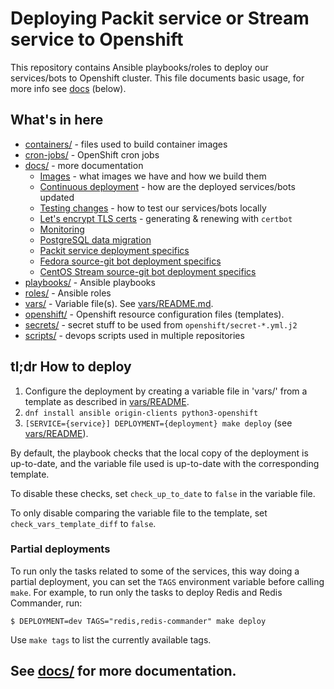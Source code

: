 # Deploying Packit service or Stream service to Openshift

This repository contains Ansible playbooks/roles
to deploy our services/bots to Openshift cluster.
This file documents basic usage, for more info see
[docs](docs/) (below).

## What's in here

- [containers/](containers/) - files used to build container images
- [cron-jobs/](cron-jobs/) - OpenShift cron jobs
- [docs/](docs/) - more documentation
  - [Images](docs/images.md) - what images we have and how we build them
  - [Continuous deployment](docs/continuous-deployment.md) - how are the deployed services/bots updated
  - [Testing changes](docs/testing-changes.md) - how to test our services/bots locally
  - [Let's encrypt TLS certs](docs/tls-certs.md) - generating & renewing with `certbot`
  - [Monitoring](docs/monitoring.md)
  - [PostgreSQL data migration](docs/postgresql-db-upgrade.md)
  - [Packit service deployment specifics](docs/packit-service.md)
  - [Fedora source-git bot deployment specifics](docs/fedora-source-git.md)
  - [CentOS Stream source-git bot deployment specifics](docs/centos-stream-source-git.md)
- [playbooks/](playbooks/) - Ansible playbooks
- [roles/](roles/) - Ansible roles
- [vars/](vars/) - Variable file(s). See [vars/README.md](vars/README.md).
- [openshift/](openshift/) - Openshift resource configuration files (templates).
- [secrets/](secrets/) - secret stuff to be used from `openshift/secret-*.yml.j2`
- [scripts/](scripts/) - devops scripts used in multiple repositories

## tl;dr How to deploy

1. Configure the deployment by creating a variable file in 'vars/' from a
   template as described in [vars/README](vars/README.md).
2. `dnf install ansible origin-clients python3-openshift`
3. `[SERVICE={service}] DEPLOYMENT={deployment} make deploy` (see
   [vars/README](vars/README.md)).

By default, the playbook checks that the local copy of the deployment is
up-to-date, and the variable file used is
up-to-date with the corresponding template.

To disable these checks, set `check_up_to_date` to `false` in the
variable file.

To only disable comparing the variable file to the template, set
`check_vars_template_diff` to `false`.

### Partial deployments

To run only the tasks related to some of the services, this way doing a
partial deployment, you can set the `TAGS` environment variable before calling
`make`. For example, to run only the tasks to deploy Redis and Redis
Commander, run:

    $ DEPLOYMENT=dev TAGS="redis,redis-commander" make deploy

Use `make tags` to list the currently available tags.

## See [docs/](docs/) for more documentation.
